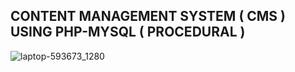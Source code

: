 ## CONTENT MANAGEMENT SYSTEM ( CMS ) USING PHP-MYSQL ( PROCEDURAL )

![laptop-593673_1280](https://user-images.githubusercontent.com/59705964/162591643-95c3a51f-588f-41d2-8bd8-7a982fd6442e.jpg)
